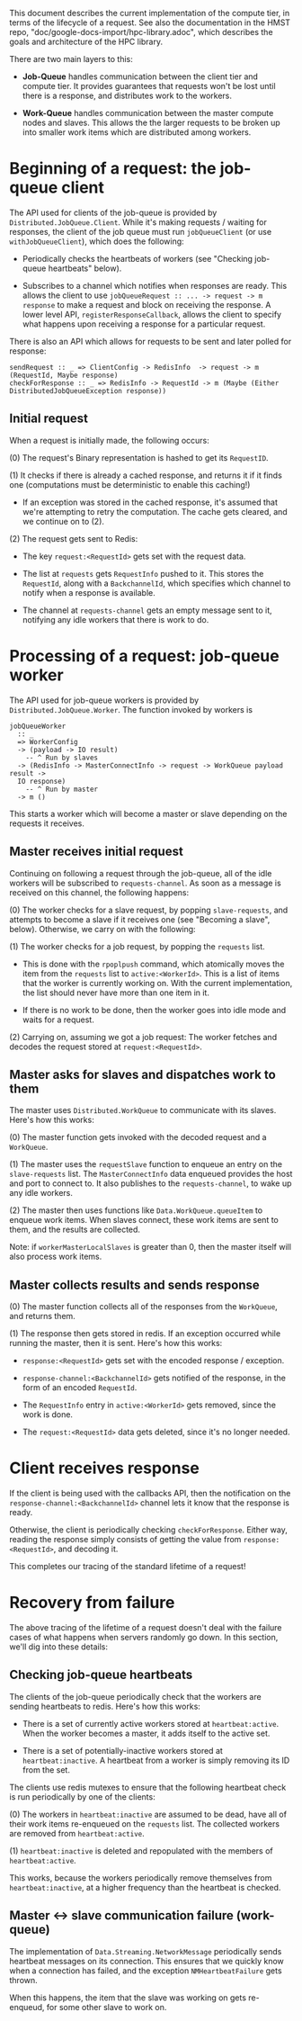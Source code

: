 This document describes the current implementation of the compute tier, in terms
of the lifecycle of a request. See also the documentation in the HMST repo,
"doc/google-docs-import/hpc-library.adoc", which describes the goals and
architecture of the HPC library.

There are two main layers to this:

- **Job-Queue** handles communication between the client tier and compute tier.
  It provides guarantees that requests won't be lost until there is a response,
  and distributes work to the workers.

- **Work-Queue** handles communication between the master compute nodes and
  slaves. This allows the the larger requests to be broken up into smaller work
  items which are distributed among workers.

# Beginning of a request: the job-queue client

The API used for clients of the job-queue is provided by
`Distributed.JobQueue.Client`. While it's making requests / waiting for
responses, the client of the job queue must run `jobQueueClient` (or
use `withJobQueueClient`), which does the following:

* Periodically checks the heartbeats of workers (see "Checking job-queue
  heartbeats" below).

* Subscribes to a channel which notifies when responses are ready.  This allows
  the client to use `jobQueueRequest :: ... -> request -> m response` to make a
  request and block on receiving the response.  A lower level API,
  `registerResponseCallback`, allows the client to specify what happens upon
  receiving a response for a particular request.

There is also an API which allows for requests to be sent and later polled for
response:

```
sendRequest :: _ => ClientConfig -> RedisInfo  -> request -> m (RequestId, Maybe response)
checkForResponse :: _ => RedisInfo -> RequestId -> m (Maybe (Either DistributedJobQueueException response))
```

## Initial request

When a request is initially made, the following occurs:

(0) The request's Binary representation is hashed to get its `RequestID`.

(1) It checks if there is already a cached response, and returns it if it finds
one (computations must be deterministic to enable this caching!)

  - If an exception was stored in the cached response, it's assumed that we're
    attempting to retry the computation.  The cache gets cleared, and we
    continue on to (2).

(2) The request gets sent to Redis:

  - The key `request:<RequestId>` gets set with the request data.

  - The list at `requests` gets `RequestInfo` pushed to it. This stores the
    `RequestId`, along with a `BackchannelId`, which specifies which channel to
    notify when a response is available.

  - The channel at `requests-channel` gets an empty message sent to it,
    notifying any idle workers that there is work to do.

# Processing of a request: job-queue worker

The API used for job-queue workers is provided by `Distributed.JobQueue.Worker`.
The function invoked by workers is

```
jobQueueWorker
  :: _
  => WorkerConfig
  -> (payload -> IO result)
    -- ^ Run by slaves
  -> (RedisInfo -> MasterConnectInfo -> request -> WorkQueue payload result ->
  IO response)
    -- ^ Run by master
  -> m ()
```

This starts a worker which will become a master or slave depending on the
requests it receives.

## Master receives initial request

Continuing on following a request through the job-queue, all of the idle workers
will be subscribed to `requests-channel`.  As soon as a message is received on
this channel, the following happens:

(0) The worker checks for a slave request, by popping `slave-requests`, and
attempts to become a slave if it receives one (see "Becoming a slave", below).
Otherwise, we carry on with the following:

(1) The worker checks for a job request, by popping the `requests` list.

  - This is done with the `rpoplpush` command, which atomically moves the item
  from the `requests` list to `active:<WorkerId>`. This is a list of items that
  the worker is currently working on. With the current implementation, the list
  should never have more than one item in it.

  - If there is no work to be done, then the worker goes into idle mode and
    waits for a request.

(2) Carrying on, assuming we got a job request: The worker fetches and decodes
the request stored at `request:<RequestId>`.

## Master asks for slaves and dispatches work to them

The master uses `Distributed.WorkQueue` to communicate with its slaves.  Here's
how this works:

(0) The master function gets invoked with the decoded request and a `WorkQueue`.

(1) The master uses the `requestSlave` function to enqueue an entry on the
`slave-requests` list. The `MasterConnectInfo` data enqueued provides the host
and port to connect to. It also publishes to the `requests-channel`, to wake up
any idle workers.

(2) The master then uses functions like `Data.WorkQueue.queueItem` to enqueue
work items.  When slaves connect, these work items are sent to them, and the
results are collected.

Note: if `workerMasterLocalSlaves` is greater than 0, then the master itself
will also process work items.

## Master collects results and sends response

(0) The master function collects all of the responses from the `WorkQueue`, and
returns them.

(1) The response then gets stored in redis. If an exception occurred while
running the master, then it is sent.  Here's how this works:

  - `response:<RequestId>` gets set with the encoded response / exception.

  - `response-channel:<BackchannelId>` gets notified of the response, in the
    form of an encoded `RequestId`.

  - The `RequestInfo` entry in `active:<WorkerId>` gets removed, since the work
  is done.

  - The `request:<RequestId>` data gets deleted, since it's no longer needed.

# Client receives response

If the client is being used with the callbacks API, then the notification on the
`response-channel:<BackchannelId>` channel lets it know that the response is
ready.

Otherwise, the client is periodically checking `checkForResponse`. Either way,
reading the response simply consists of getting the value from
`response:<RequestId>`, and decoding it.

This completes our tracing of the standard lifetime of a request!

# Recovery from failure

The above tracing of the lifetime of a request doesn't deal with the failure
cases of what happens when servers randomly go down.  In this section, we'll dig
into these details:

## Checking job-queue heartbeats

The clients of the job-queue periodically check that the workers are sending
heartbeats to redis.  Here's how this works:

* There is a set of currently active workers stored at `heartbeat:active`.  When
  the worker becomes a master, it adds itself to the active set.

* There is a set of potentially-inactive workers stored at `heartbeat:inactive`.
  A heartbeat from a worker is simply removing its ID from the set.

The clients use redis mutexes to ensure that the following heartbeat check is
run periodically by one of the clients:

(0) The workers in `heartbeat:inactive` are assumed to be dead, have all of
their work items re-enqueued on the `requests` list.  The collected workers are
removed from `heartbeat:active`.

(1) `heartbeat:inactive` is deleted and repopulated with the members of
`heartbeat:active`.

This works, because the workers periodically remove themselves from
`heartbeat:inactive`, at a higher frequency than the heartbeat is checked.

## Master <-> slave communication failure (work-queue)

The implementation of `Data.Streaming.NetworkMessage` periodically sends
heartbeat messages on its connection.  This ensures that we quickly know when a
connection has failed, and the exception `NMHeartbeatFailure` gets thrown.

When this happens, the item that the slave was working on gets re-enqueud, for
some other slave to work on.
